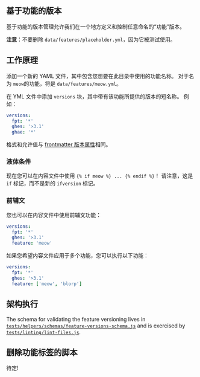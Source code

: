 ## 基于功能的版本

基于功能的版本管理允许我们在一个地方定义和控制任意命名的“功能”版本。

**注意**：不要删除 `data/features/placeholder.yml`，因为它被测试使用。

## 工作原理

添加一个新的 YAML 文件，其中包含您想要在此目录中使用的功能名称。 对于名为 `meow`的功能，将是 `data/features/meow.yml`。

在 YML 文件中添加 `versions` 块，其中带有该功能所提供的版本的短名称。 例如：

```yaml
versions:
  fpt: '*'
  ghes: '>3.1'
  ghae: '*'
```

格式和允许值与 [frontmatter 版本属性](/content#versions)相同。

### 液体条件

现在您可以在内容文件中使用 `{% if meow %} ... {% endif %}`！ 请注意，这是 `if` 标记，而不是新的 `ifversion` 标记。

### 前辅文

您也可以在内容文件中使用前辅文功能：

```yaml
versions:
  fpt: '*'
  ghes: '>3.1'
  feature: 'meow'
```

如果您希望内容文件应用于多个功能，您可以执行以下功能：

```yaml
versions:
  fpt: '*'
  ghes: '>3.1'
  feature: ['meow', 'blorp']
```

## 架构执行

The schema for validating the feature versioning lives in [`tests/helpers/schemas/feature-versions-schema.js`](/tests/helpers/schemas/feature-versions-schema.js) and is exercised by [`tests/linting/lint-files.js`](/tests/linting/lint-files.js).

## 删除功能标签的脚本

待定!
